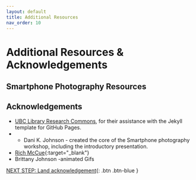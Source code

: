 ```yaml
---
layout: default
title: Additional Resources
nav_order: 10
---
```

# Additional Resources & Acknowledgements

## Smartphone Photography Resources


## Acknowledgements

- [UBC Library Research Commons](https://github.com/ubc-library-rc/), for their assistance with the Jekyll template for GitHub Pages.
- - Dani K. Johnson - created the core of the Smartphone photography workshop, including the introductory presentation.
- [Rich McCue](https://richmccue.com/){:target="_blank"}
- Brittany Johnson -animated Gifs

[NEXT STEP: Land acknowledgement](land-acknowledgement.html){: .btn .btn-blue }
